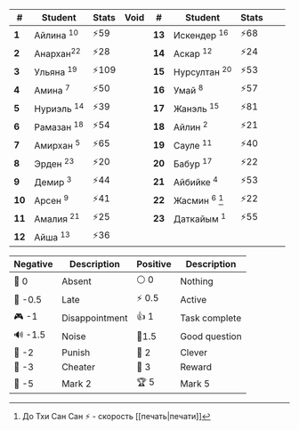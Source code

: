 
| #      | Student               | Stats  | Void | #      | Student                  | Stats |     |     |
| ------ | --------------------- | ------ | ---- | ------ | ------------------------ | ----- | --- | --- |
| **1**  | Айлина <sup>10</sup>  | ⚡$59$  |      | **13** | Искендер <sup>16</sup>   | ⚡$68$ |     |     |
| **2**  | Анархан<sup>22</sup>  | ⚡$28$  |      | **14** | Аскар <sup>12</sup>      | ⚡$24$ |     |     |
| **3**  | Ульяна <sup>19</sup>  | ⚡$109$ |      | **15** | Нурсултан <sup>20</sup>  | ⚡$53$ |     |     |
| **4**  | Амина <sup>7</sup>    | ⚡$50$  |      | **16** | Умай <sup>8</sup>        | ⚡$57$ |     |     |
| **5**  | Нуриэль <sup>14</sup> | ⚡$39$  |      | **17** | Жанэль <sup>15</sup>     | ⚡$81$ |     |     |
| **6**  | Рамазан <sup>18</sup> | ⚡$54$  |      | **18** | Айлин <sup>2</sup>       | ⚡$21$ |     |     |
| **7**  | Амирхан <sup>5</sup>  | ⚡$65$  |      | **19** | Сауле <sup>11</sup>      | ⚡$40$ |     |     |
| **8**  | Эрден <sup>23</sup>   | ⚡$20$  |      | **20** | Бабур <sup>17</sup>      | ⚡$22$ |     |     |
| **9**  | Демир <sup>3</sup>    | ⚡$44$  |      | **21** | Айбийке <sup>4</sup>     | ⚡$53$ |     |     |
| **10** | Арсен <sup>9</sup>    | ⚡$41$  |      | **22** | Жасмин <sup>6</sup> [^1] | ⚡$22$ |     |     |
| **11** | Амалия <sup>21</sup>  | ⚡$25$  |      | **23** | Даткайым <sup>1</sup>    | ⚡$55$ |     |     |
| **12** | Айша <sup>13</sup>    | ⚡$36$  |      |        |                          |       |     |     |
[^1]: До Тхи Сан Сан
⚡ - скорость [[печать|печати]]

| Negative | Description    | Positive | Description   |
| -------- | -------------- | -------- | ------------- |
| 👻 0     | Absent         | ⚪ 0      | Nothing       |
| 🔔 -0.5  | Late           | ⚡ 0.5    | Active        |
| 🎮 -1    | Disappointment | 👍 1     | Task complete |
| 🔊 -1.5  | Noise          | 🧐1.5    | Good question |
| 👺 -2    | Punish         | 🔑 2     | Clever        |
| 🐒 -3    | Cheater        | 🏅️ 3    | Reward        |
| 🏴 -5    | Mark 2         | 🏆 5     | Mark 5        |
